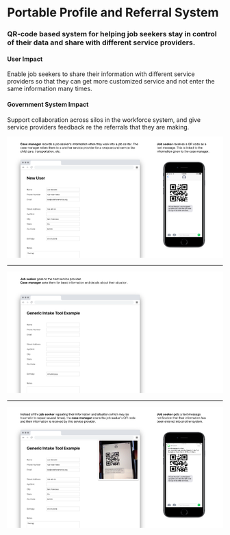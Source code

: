 # Portable Profile and Referral System
### QR-code based system for helping job seekers stay in control of their data and share with different service providers.

#### User Impact
Enable job seekers to share their information with different service providers so that they can get more customized service and not enter the same information many times.

#### Government System Impact
Support collaboration across silos in the workforce system, and give service providers feedback re the referrals that they are making.

![screenshot-1](https://github.com/codeforamerica/qr-portable-profile/blob/master/readme/screenshots/1.png)
***
![screenshot-2](https://github.com/codeforamerica/qr-portable-profile/blob/master/readme/screenshots/2.png)
***
![screenshot-3](https://github.com/codeforamerica/qr-portable-profile/blob/master/readme/screenshots/3.png)